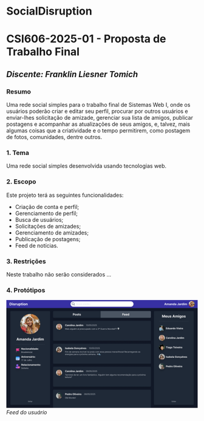 # SocialDisruption

# **CSI606-2025-01 - Proposta de Trabalho Final**

## *Discente: Franklin Liesner Tomich*

<!-- Descrever um resumo sobre o trabalho. -->

### Resumo

Uma rede social simples para o trabalho final de Sistemas Web I, onde os usuários poderão criar e editar seu perfil, procurar por outros usuários e enviar-lhes solicitação de amizade, gerenciar sua lista de amigos, publicar postagens e acompanhar as atualizações de seus amigos, e, talvez, mais algumas coisas que a criatividade e o tempo permitirem, como postagem de fotos, comunidades, dentre outros.

<!-- Apresentar o tema. -->
### 1. Tema

  Uma rede social simples desenvolvida usando tecnologias web.

<!-- Descrever e limitar o escopo da aplicação. -->
### 2. Escopo

Este projeto terá as seguintes funcionalidades:

- Criação de conta e perfil;
- Gerenciamento de perfil;
- Busca de usuários;
- Solicitações de amizades;
- Gerenciamento de amizades;
- Publicação de postagens;
- Feed de notícias.

<!-- Apresentar restrições de funcionalidades e de escopo. -->
### 3. Restrições

  Neste trabalho não serão considerados ...

<!-- Construir alguns protótipos para a aplicação, disponibilizá-los no Github e descrever o que foi considerado. //-->
### 4. Protótipos

  <!--Protótipos para as páginas (descrever quais páginas) foram elaborados, e podem ser encontrados em...-->
  ![Feed do Usuário](prototypes/SocialDisruption_Feed.png)
  *Feed do usuário*

<!--### 5. Referências

  Referências podem ser incluídas, caso necessário. Utilize o padrão ABNT.-->
